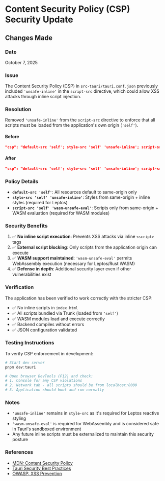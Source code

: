 # Content Security Policy (CSP) Security Update

## Changes Made

### Date
October 7, 2025

### Issue
The Content Security Policy (CSP) in `src-tauri/tauri.conf.json` previously included `'unsafe-inline'` in the `script-src` directive, which could allow XSS attacks through inline script injection.

### Resolution
Removed `'unsafe-inline'` from the `script-src` directive to enforce that all scripts must be loaded from the application's own origin (`'self'`).

#### Before
```json
"csp": "default-src 'self'; style-src 'self' 'unsafe-inline'; script-src 'self' 'unsafe-inline' 'wasm-unsafe-eval'"
```

#### After
```json
"csp": "default-src 'self'; style-src 'self' 'unsafe-inline'; script-src 'self' 'wasm-unsafe-eval'"
```

### Policy Details

- **`default-src 'self'`**: All resources default to same-origin only
- **`style-src 'self' 'unsafe-inline'`**: Styles from same-origin + inline styles (required for Leptos)
- **`script-src 'self' 'wasm-unsafe-eval'`**: Scripts only from same-origin + WASM evaluation (required for WASM modules)

### Security Benefits

1. ✅ **No inline script execution**: Prevents XSS attacks via inline `<script>` tags
2. ✅ **External script blocking**: Only scripts from the application origin can execute
3. ✅ **WASM support maintained**: `'wasm-unsafe-eval'` permits WebAssembly execution (necessary for Leptos/Rust WASM)
4. ✅ **Defense in depth**: Additional security layer even if other vulnerabilities exist

### Verification

The application has been verified to work correctly with the stricter CSP:

- ✅ No inline scripts in `index.html`
- ✅ All scripts bundled via Trunk (loaded from `'self'`)
- ✅ WASM modules load and execute correctly
- ✅ Backend compiles without errors
- ✅ JSON configuration validated

### Testing Instructions

To verify CSP enforcement in development:

```bash
# Start dev server
pnpm dev:tauri

# Open browser DevTools (F12) and check:
# 1. Console for any CSP violations
# 2. Network tab - all scripts should be from localhost:8080
# 3. Application should boot and run normally
```

### Notes

- `'unsafe-inline'` remains in `style-src` as it's required for Leptos reactive styling
- `'wasm-unsafe-eval'` is required for WebAssembly and is considered safe in Tauri's sandboxed environment
- Any future inline scripts must be externalized to maintain this security posture

### References

- [MDN: Content Security Policy](https://developer.mozilla.org/en-US/docs/Web/HTTP/CSP)
- [Tauri Security Best Practices](https://tauri.app/v1/guides/security/csp/)
- [OWASP: XSS Prevention](https://cheatsheetseries.owasp.org/cheatsheets/Cross_Site_Scripting_Prevention_Cheat_Sheet.html)

